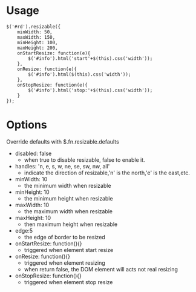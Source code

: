# Usage #
```
$('#rd').resizable({
	minWidth: 50,
	maxWidth: 150,
	minHeight: 100,
	maxHeight: 200,
	onStartResize: function(e){
		$('#info').html('start'+$(this).css('width'));
	},
	onResize: function(e){
		$('#info').html($(this).css('width'));
	},
	onStopResize: function(e){
		$('#info').html('stop:'+$(this).css('width'));
	}
});
```

# Options #

Override defaults with $.fn.resizable.defaults

  * disabled: false
    * when true to disable resizable, false to enable it.
  * handles: 'n, e, s, w, ne, se, sw, nw, all'
    * indicate the direction of resizable,'n' is the north,'e' is the east,etc.
  * minWidth: 10
    * the minimum width when resizable
  * minHeight: 10
    * the minimum height when resizable
  * maxWidth: 10
    * the maximum width when resizable
  * maxHeight: 10
    * then maximum height when resizable
  * edge:5
    * the edge of border to be resized
  * onStartResize: function(){}
    * triggered when element start resize
  * onResize: function(){}
    * triggered when element resizing
    * when return false, the DOM element will acts not real resizing
  * onStopResize: function(){}
    * triggered when element stop resize